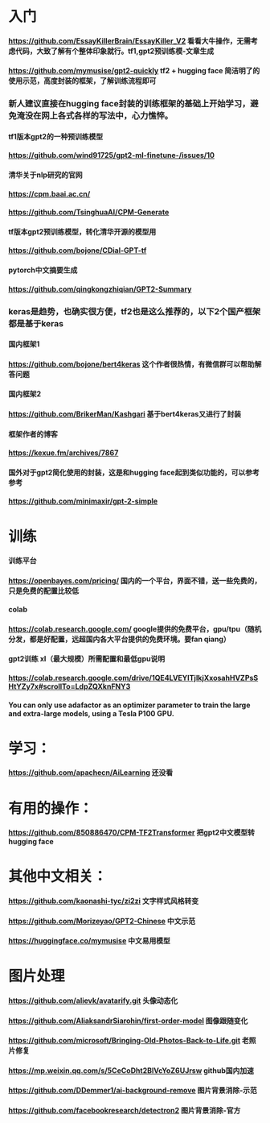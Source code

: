 # 入门

#### https://github.com/EssayKillerBrain/EssayKiller_V2  看看大牛操作，无需考虑代码，大致了解有个整体印象就行。tf1,gpt2预训练模-文章生成

#### https://github.com/mymusise/gpt2-quickly    tf2 + hugging face 简洁明了的使用示范，高度封装的框架，了解训练流程即可

### 新人建议直接在hugging face封装的训练框架的基础上开始学习，避免淹没在网上各式各样的写法中，心力憔悴。

#### tf1版本gpt2的一种预训练模型
#### https://github.com/wind91725/gpt2-ml-finetune-/issues/10

#### 清华关于nlp研究的官网
#### https://cpm.baai.ac.cn/
#### https://github.com/TsinghuaAI/CPM-Generate

#### tf版本gpt2预训练模型，转化清华开源的模型用
#### https://github.com/bojone/CDial-GPT-tf
#### pytorch中文摘要生成
#### https://github.com/qingkongzhiqian/GPT2-Summary

### keras是趋势，也确实很方便，tf2也是这么推荐的，以下2个国产框架都是基于keras

#### 国内框架1
#### https://github.com/bojone/bert4keras    这个作者很热情，有微信群可以帮助解答问题

#### 国内框架2
#### https://github.com/BrikerMan/Kashgari   基于bert4keras又进行了封装

#### 框架作者的博客
#### https://kexue.fm/archives/7867

#### 国外对于gpt2简化使用的封装，这是和hugging face起到类似功能的，可以参考参考
#### https://github.com/minimaxir/gpt-2-simple 



# 训练

#### 训练平台
#### https://openbayes.com/pricing/ 国内的一个平台，界面不错，送一些免费的，只是免费的配置比较低

#### colab
#### https://colab.research.google.com/ google提供的免费平台，gpu/tpu（随机分发，都是好配置，远超国内各大平台提供的免费环境。要fan qiang）

#### gpt2训练 xl（最大规模）所需配置和最低gpu说明
#### https://colab.research.google.com/drive/1QE4LVEYITjIkjXxosahHVZPsSHtYZy7x#scrollTo=LdpZQXknFNY3
#### You can only use adafactor as an optimizer parameter to train the large and extra-large models, using a Tesla P100 GPU. 

# 学习：
#### https://github.com/apachecn/AiLearning  还没看

# 有用的操作：
#### https://github.com/850886470/CPM-TF2Transformer  把gpt2中文模型转hugging face

 
# 其他中文相关：
#### https://github.com/kaonashi-tyc/zi2zi  文字样式风格转变
#### https://github.com/Morizeyao/GPT2-Chinese  中文示范
#### https://huggingface.co/mymusise 中文易用模型

# 图片处理
#### https://github.com/alievk/avatarify.git 头像动态化
#### https://github.com/AliaksandrSiarohin/first-order-model 图像跟随变化
#### https://github.com/microsoft/Bringing-Old-Photos-Back-to-Life.git  老照片修复
#### https://mp.weixin.qq.com/s/5CeCoDht2BlVcYoZ6UJrsw github国内加速
#### https://github.com/DDemmer1/ai-background-remove 图片背景消除-示范
#### https://github.com/facebookresearch/detectron2 图片背景消除-官方
